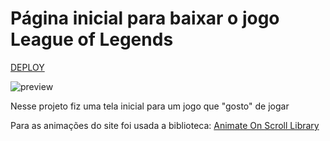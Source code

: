 # Página inicial para baixar o jogo League of Legends

[DEPLOY](https://levi-martins.github.io/site-lol/)

![preview](assets/preview.gif)

Nesse projeto fiz uma tela inicial para um jogo que "gosto" de jogar

Para as animações do site foi usada a biblioteca: [Animate On Scroll Library](https://michalsnik.github.io/aos/)